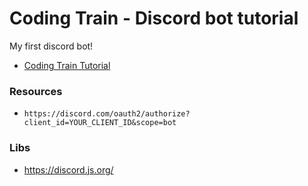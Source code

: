 # Coding Train - Discord bot tutorial

My first discord bot!

- [Coding Train Tutorial](https://www.youtube.com/playlist?list=PLRqwX-V7Uu6avBYxeBSwF48YhAnSn_sA4)

### Resources

- `https://discord.com/oauth2/authorize?client_id=YOUR_CLIENT_ID&scope=bot`

### Libs

- https://discord.js.org/
